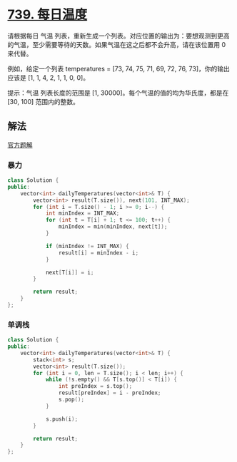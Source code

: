 # [739. 每日温度](https://leetcode-cn.com/problems/daily-temperatures/)
请根据每日 气温 列表，重新生成一个列表。对应位置的输出为：要想观测到更高的气温，至少需要等待的天数。如果气温在这之后都不会升高，请在该位置用 0 来代替。

例如，给定一个列表 temperatures = [73, 74, 75, 71, 69, 72, 76, 73]，你的输出应该是 [1, 1, 4, 2, 1, 1, 0, 0]。

提示：气温 列表长度的范围是 [1, 30000]。每个气温的值的均为华氏度，都是在 [30, 100] 范围内的整数。
## 解法
[官方题解](https://leetcode-cn.com/problems/daily-temperatures/solution/mei-ri-wen-du-by-leetcode-solution/)
### 暴力
```c++
class Solution {
public:
    vector<int> dailyTemperatures(vector<int>& T) {
        vector<int> result(T.size()), next(101, INT_MAX);
        for (int i = T.size() - 1; i >= 0; i--) {
            int minIndex = INT_MAX;
            for (int t = T[i] + 1; t <= 100; t++) {
                minIndex = min(minIndex, next[t]);
            }

            if (minIndex != INT_MAX) {
                result[i] = minIndex - i;
            }

            next[T[i]] = i;
        }

        return result;
    }
};
```
### 单调栈
```c++
class Solution {
public:
    vector<int> dailyTemperatures(vector<int>& T) {
        stack<int> s;
        vector<int> result(T.size()); 
        for (int i = 0, len = T.size(); i < len; i++) {
            while (!s.empty() && T[s.top()] < T[i]) {
                int preIndex = s.top();
                result[preIndex] = i - preIndex;
                s.pop();
            }

            s.push(i);
        }

        return result;
    }
};
```
